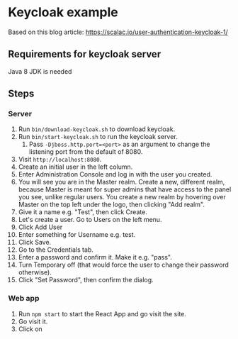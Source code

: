 # Keycloak example

Based on this blog article: https://scalac.io/user-authentication-keycloak-1/

## Requirements for keycloak server

Java 8 JDK is needed

## Steps

### Server

1. Run `bin/download-keycloak.sh` to download keycloak.
1. Run `bin/start-keycloak.sh` to run the keycloak server.
    1. Pass `-Djboss.http.port=<port>` as an argument to change the listening port from the default of 8080.
1. Visit `http://localhost:8080`.
1. Create an initial user in the left column.
1. Enter Administration Console and log in with the user you created.
1. You will see you are in the Master realm. Create a new, different realm, because Master is meant for super admins that have access to the panel you see, unlike regular users. You create a new realm by hovering over Master on the top left under the logo, then clicking "Add realm".
1. Give it a name e.g. "Test", then click Create.
1. Let's create a user. Go to Users on the left menu.
1. Click Add User
1. Enter something for Username e.g. test.
1. Click Save.
1. Go to the Credentials tab.
1. Enter a password and confirm it. Make it e.g. "pass".
1. Turn Temporary off (that would force the user to change their password otherwise).
1. Click "Set Password", then confirm the dialog.

### Web app

1. Run `npm start` to start the React App and go visit the site.
1. Go visit it.
1. Click on 

